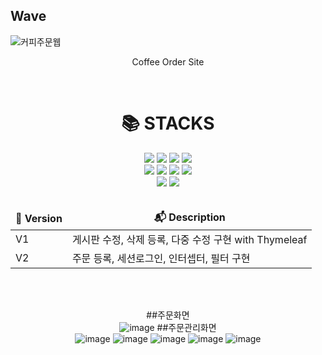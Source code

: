 ## Wave <a id="wave">
![커피주문웹](https://capsule-render.vercel.app/api?type=Wave&color=auto&height=200&text=WAVE)


<p align='center'> Coffee Order Site </p>
<br>
 

<div align=center><h1>📚 STACKS</h1></div>

<div align=center> 
  <img src="https://img.shields.io/badge/java-007396?style=for-the-badge&logo=java&logoColor=white">
  <img src="https://img.shields.io/badge/SpringBoot-6DB33F?style=for-the-badge&logo=SpringBoot&logoColor=white">
  <img src="https://img.shields.io/badge/apache tomcat-F8DC75?style=for-the-badge&logo=apachetomcat&logoColor=white">

  <img src="https://img.shields.io/badge/gradle-02303A?style=for-the-badge&logo=gradle&logoColor=white">
  <br>
  
  <img src="https://img.shields.io/badge/html5-E34F26?style=for-the-badge&logo=html5&logoColor=white">
  <img src="https://img.shields.io/badge/css-1572B6?style=for-the-badge&logo=css3&logoColor=white">
  <img src="https://img.shields.io/badge/javascript-F7DF1E?style=for-the-badge&logo=javascript&logoColor=black">
  <img src="https://img.shields.io/badge/JSP-0769AD?style=for-the-badge&logo=JSP&logoColor=white">
  <br>
  
  <img src="https://img.shields.io/badge/mariaDB-003545?style=for-the-badge&logo=mariaDB&logoColor=white">
  <img src="https://img.shields.io/badge/MyBatis-4479A1?style=for-the-badge&logo=MyBatis&logoColor=white">
  <br>
  
  <br>
  <table>
  <thead align="center">
    <tr border: none;>
      <td><b>🎁 Version</b></td>
      <td><b>📬 Description</b></td>
    </tr>
  </thead>
  <tbody>
    <tr>
      <td>V1</td>
      <td>게시판 수정, 삭제 등록, 다중 수정 구현 with Thymeleaf</td>
    </tr>
    <tr>
      <td>V2</td>
      <td>주문 등록, 세션로그인, 인터셉터, 필터 구현</td>
    </tr>
  </tbody>
</table>

 <br>
  <br>  
  
##주문화면  
![image](https://github.com/JangChangKyoon/gigacf/assets/58103130/ecc52ee0-8008-4b16-ab8f-a4ebf83bed0f)
##주문관리화면  
![image](https://github.com/JangChangKyoon/gigacf/assets/58103130/0397a181-851b-4b70-96ef-f237b228b85d)
![image](https://github.com/JangChangKyoon/gigacf/assets/58103130/efb2a77d-466c-4394-bcde-489c1b6a9efc)
![image](https://github.com/JangChangKyoon/gigacf/assets/58103130/d29a4a4f-12e2-4685-9e51-2634e8eb9c28)
![image](https://github.com/JangChangKyoon/gigacf/assets/58103130/b02b23da-724a-43a0-8f4b-c36b023c4a9b)
![image](https://github.com/JangChangKyoon/gigacf/assets/58103130/65dbf515-cd10-4485-a5f6-14d405f7c0dc)  
  
</div>